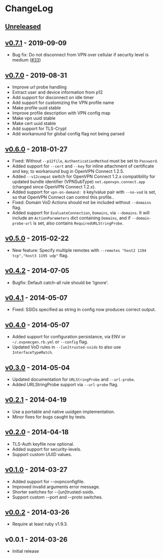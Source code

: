 # ChangeLog

<a name="unreleased"></a>
## [Unreleased]



<a name="v0.7.1"></a>
## [v0.7.1] - 2019-09-09

- Bug fix: Do not disconnect from VPN over cellular if security level is medium ([#33](https://github.com/iphoting/ovpnmcgen.rb/issues/33))


<a name="v0.7.0"></a>
## [v0.7.0] - 2019-08-31

- Improve url probe handling
- Extract user and device information from p12
- Add support for disconnect on idle timer
- Add support for customizing the VPN profile name
- Make profile uuid stable
- Improve profile description with VPN config map
- Make vpn uuid stable
- Make cert uuid stable
- Add support for TLS-Crypt
- Add workaround for global config flag not being parsed


<a name="v0.6.0"></a>
## [v0.6.0] - 2018-01-27

- Fixed: Without `--p12file`, `AuthenticationMethod` must be set to `Password`.
- Added support for `--cert` and `--key` for inline attachment of certificate and key, to workaround bug in OpenVPN Connect 1.2.5.
- Added `--v12compat` switch for OpenVPN Connect 1.2.x compatibility for updated bundle identifier (VPNSubType) `net.openvpn.connect.app` (changed since OpenVPN Connect 1.2.x).
- Added support for `vpn-on-demand: 0` key/value pair with `--no-vod` is set, so that OpenVPN Connect can control this profile..
- Fixed: Domain VoD Actions should not be included without `--domains` flag.
- Added support for `EvaluateConnection`, `Domains`, via `--domains`. It will include an `ActionParameters` dict containing `Domains`, and if `--domain-probe-url` is set, also contains `RequiredURLStringProbe`.


<a name="v0.5.0"></a>
## [v0.5.0] - 2015-02-22

- New feature: Specify multiple remotes with `--remotes "host2 1194 tcp","host3 1195 udp"` flag.


<a name="v0.4.2"></a>
## [v0.4.2] - 2014-07-05

- Bugfix: Default catch-all rule should be 'Ignore'.


<a name="v0.4.1"></a>
## [v0.4.1] - 2014-05-07

- Fixed: SSIDs specified as string in config now produces correct output.


<a name="v0.4.0"></a>
## [v0.4.0] - 2014-05-07

- Added support for configuration persistance, via ENV or `~/.ovpnmcgen.rb.yml` or `--config` flag.
- Updated VoD rules in `--[un]trusted-ssids` to also use `InterfaceTypeMatch`.


<a name="v0.3.0"></a>
## [v0.3.0] - 2014-05-04

- Updated documentation for `URLStringProbe` and `--url-probe`.
- Added URLStringProbe support via `--url-probe` flag.


<a name="v0.2.1"></a>
## [v0.2.1] - 2014-04-19

- Use a portable and native uuidgen implementation.
- Minor fixes for bugs caught by tests.


<a name="v0.2.0"></a>
## [v0.2.0] - 2014-04-18

- TLS-Auth keyfile now optional.
- Added support for security-levels.
- Support custom UUID values.


<a name="v0.1.0"></a>
## [v0.1.0] - 2014-03-27

- Added support for --ovpnconfigfile.
- Improved invalid arguments error message.
- Shorter switches for --[un]trusted-ssids.
- Support custom --port and --proto switches.


<a name="v0.0.2"></a>
## [v0.0.2] - 2014-03-26

- Require at least ruby v1.9.3.


<a name="v0.0.1"></a>
## v0.0.1 - 2014-03-26

- Initial release


[Unreleased]: https://github.com/iphoting/ovpnmcgen.rb/compare/v0.7.1...HEAD
[v0.7.1]: https://github.com/iphoting/ovpnmcgen.rb/compare/v0.7.0...v0.7.1
[v0.7.0]: https://github.com/iphoting/ovpnmcgen.rb/compare/v0.6.0...v0.7.0
[v0.6.0]: https://github.com/iphoting/ovpnmcgen.rb/compare/v0.5.0...v0.6.0
[v0.5.0]: https://github.com/iphoting/ovpnmcgen.rb/compare/v0.5.0.pre...v0.5.0
[v0.5.0.pre]: https://github.com/iphoting/ovpnmcgen.rb/compare/v0.4.2...v0.5.0.pre
[v0.4.2]: https://github.com/iphoting/ovpnmcgen.rb/compare/v0.4.1...v0.4.2
[v0.4.1]: https://github.com/iphoting/ovpnmcgen.rb/compare/v0.4.0...v0.4.1
[v0.4.0]: https://github.com/iphoting/ovpnmcgen.rb/compare/v0.3.0...v0.4.0
[v0.3.0]: https://github.com/iphoting/ovpnmcgen.rb/compare/v0.2.1...v0.3.0
[v0.2.1]: https://github.com/iphoting/ovpnmcgen.rb/compare/v0.2.0...v0.2.1
[v0.2.0]: https://github.com/iphoting/ovpnmcgen.rb/compare/v0.1.0...v0.2.0
[v0.1.0]: https://github.com/iphoting/ovpnmcgen.rb/compare/v0.0.2...v0.1.0
[v0.0.2]: https://github.com/iphoting/ovpnmcgen.rb/compare/v0.0.1...v0.0.2
